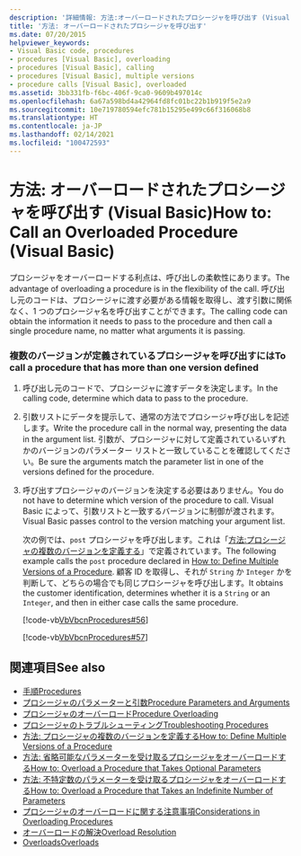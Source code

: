 ```yaml
---
description: '詳細情報: 方法:オーバーロードされたプロシージャを呼び出す (Visual Basic)'
title: '方法: オーバーロードされたプロシージャを呼び出す'
ms.date: 07/20/2015
helpviewer_keywords:
- Visual Basic code, procedures
- procedures [Visual Basic], overloading
- procedures [Visual Basic], calling
- procedures [Visual Basic], multiple versions
- procedure calls [Visual Basic], overloaded
ms.assetid: 3bb331fb-f6bc-406f-9ca0-9609b497014c
ms.openlocfilehash: 6a67a598bd4a42964fd8fc01bc22b1b919f5e2a9
ms.sourcegitcommit: 10e719780594efc781b15295e499c66f316068b8
ms.translationtype: HT
ms.contentlocale: ja-JP
ms.lasthandoff: 02/14/2021
ms.locfileid: "100472593"
---
```

# <a name="how-to-call-an-overloaded-procedure-visual-basic"></a><span data-ttu-id="521b0-103">方法: オーバーロードされたプロシージャを呼び出す (Visual Basic)</span><span class="sxs-lookup"><span data-stu-id="521b0-103">How to: Call an Overloaded Procedure (Visual Basic)</span></span>

<span data-ttu-id="521b0-104">プロシージャをオーバーロードする利点は、呼び出しの柔軟性にあります。</span><span class="sxs-lookup"><span data-stu-id="521b0-104">The advantage of overloading a procedure is in the flexibility of the call.</span></span> <span data-ttu-id="521b0-105">呼び出し元のコードは、プロシージャに渡す必要がある情報を取得し、渡す引数に関係なく、1 つのプロシージャ名を呼び出すことができます。</span><span class="sxs-lookup"><span data-stu-id="521b0-105">The calling code can obtain the information it needs to pass to the procedure and then call a single procedure name, no matter what arguments it is passing.</span></span>  
  
### <a name="to-call-a-procedure-that-has-more-than-one-version-defined"></a><span data-ttu-id="521b0-106">複数のバージョンが定義されているプロシージャを呼び出すには</span><span class="sxs-lookup"><span data-stu-id="521b0-106">To call a procedure that has more than one version defined</span></span>  
  
1. <span data-ttu-id="521b0-107">呼び出し元のコードで、プロシージャに渡すデータを決定します。</span><span class="sxs-lookup"><span data-stu-id="521b0-107">In the calling code, determine which data to pass to the procedure.</span></span>  
  
2. <span data-ttu-id="521b0-108">引数リストにデータを提示して、通常の方法でプロシージャ呼び出しを記述します。</span><span class="sxs-lookup"><span data-stu-id="521b0-108">Write the procedure call in the normal way, presenting the data in the argument list.</span></span> <span data-ttu-id="521b0-109">引数が、プロシージャに対して定義されているいずれかのバージョンのパラメーター リストと一致していることを確認してください。</span><span class="sxs-lookup"><span data-stu-id="521b0-109">Be sure the arguments match the parameter list in one of the versions defined for the procedure.</span></span>  
  
3. <span data-ttu-id="521b0-110">呼び出すプロシージャのバージョンを決定する必要はありません。</span><span class="sxs-lookup"><span data-stu-id="521b0-110">You do not have to determine which version of the procedure to call.</span></span> <span data-ttu-id="521b0-111">Visual Basic によって、引数リストと一致するバージョンに制御が渡されます。</span><span class="sxs-lookup"><span data-stu-id="521b0-111">Visual Basic passes control to the version matching your argument list.</span></span>  
  
     <span data-ttu-id="521b0-112">次の例では、`post` プロシージャを呼び出します。これは「[方法:プロシージャの複数のバージョンを定義する](./how-to-define-multiple-versions-of-a-procedure.md)」で定義されています。</span><span class="sxs-lookup"><span data-stu-id="521b0-112">The following example calls the `post` procedure declared in [How to: Define Multiple Versions of a Procedure](./how-to-define-multiple-versions-of-a-procedure.md).</span></span> <span data-ttu-id="521b0-113">顧客 ID を取得し、それが `String` か `Integer` かを判断して、どちらの場合でも同じプロシージャを呼び出します。</span><span class="sxs-lookup"><span data-stu-id="521b0-113">It obtains the customer identification, determines whether it is a `String` or an `Integer`, and then in either case calls the same procedure.</span></span>  
  
     [!code-vb[VbVbcnProcedures#56](~/samples/snippets/visualbasic/VS_Snippets_VBCSharp/VbVbcnProcedures/VB/Class1.vb#56)]  
  
     [!code-vb[VbVbcnProcedures#57](~/samples/snippets/visualbasic/VS_Snippets_VBCSharp/VbVbcnProcedures/VB/Class1.vb#57)]  
  
## <a name="see-also"></a><span data-ttu-id="521b0-114">関連項目</span><span class="sxs-lookup"><span data-stu-id="521b0-114">See also</span></span>

- [<span data-ttu-id="521b0-115">手順</span><span class="sxs-lookup"><span data-stu-id="521b0-115">Procedures</span></span>](./index.md)
- [<span data-ttu-id="521b0-116">プロシージャのパラメーターと引数</span><span class="sxs-lookup"><span data-stu-id="521b0-116">Procedure Parameters and Arguments</span></span>](./procedure-parameters-and-arguments.md)
- [<span data-ttu-id="521b0-117">プロシージャのオーバーロード</span><span class="sxs-lookup"><span data-stu-id="521b0-117">Procedure Overloading</span></span>](./procedure-overloading.md)
- [<span data-ttu-id="521b0-118">プロシージャのトラブルシューティング</span><span class="sxs-lookup"><span data-stu-id="521b0-118">Troubleshooting Procedures</span></span>](./troubleshooting-procedures.md)
- [<span data-ttu-id="521b0-119">方法: プロシージャの複数のバージョンを定義する</span><span class="sxs-lookup"><span data-stu-id="521b0-119">How to: Define Multiple Versions of a Procedure</span></span>](./how-to-define-multiple-versions-of-a-procedure.md)
- [<span data-ttu-id="521b0-120">方法: 省略可能なパラメーターを受け取るプロシージャをオーバーロードする</span><span class="sxs-lookup"><span data-stu-id="521b0-120">How to: Overload a Procedure that Takes Optional Parameters</span></span>](./how-to-overload-a-procedure-that-takes-optional-parameters.md)
- [<span data-ttu-id="521b0-121">方法: 不特定数のパラメーターを受け取るプロシージャをオーバーロードする</span><span class="sxs-lookup"><span data-stu-id="521b0-121">How to: Overload a Procedure that Takes an Indefinite Number of Parameters</span></span>](./how-to-overload-a-procedure-that-takes-an-indefinite-number-of-parameters.md)
- [<span data-ttu-id="521b0-122">プロシージャのオーバーロードに関する注意事項</span><span class="sxs-lookup"><span data-stu-id="521b0-122">Considerations in Overloading Procedures</span></span>](./considerations-in-overloading-procedures.md)
- [<span data-ttu-id="521b0-123">オーバーロードの解決</span><span class="sxs-lookup"><span data-stu-id="521b0-123">Overload Resolution</span></span>](./overload-resolution.md)
- [<span data-ttu-id="521b0-124">Overloads</span><span class="sxs-lookup"><span data-stu-id="521b0-124">Overloads</span></span>](../../../language-reference/modifiers/overloads.md)
